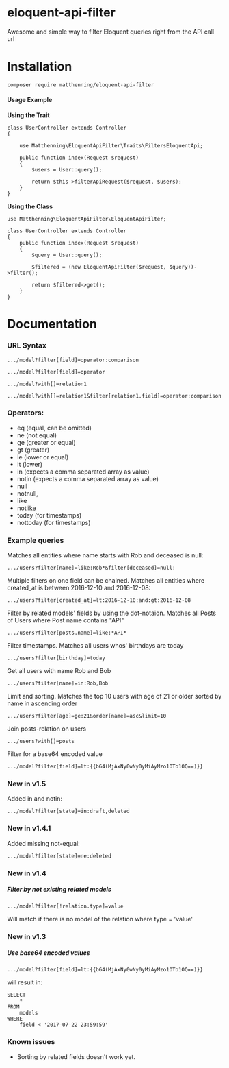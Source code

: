 # eloquent-api-filter
Awesome and simple way to filter Eloquent queries right from the API call url


# Installation
```
composer require matthenning/eloquent-api-filter
```

#### Usage Example

**Using the Trait**
```
class UserController extends Controller
{  
    
    use Matthenning\EloquentApiFilter\Traits\FiltersEloquentApi;
    
    public function index(Request $request)
    {
        $users = User::query();
        
        return $this->filterApiRequest($request, $users);
    }
}
```

**Using the Class**
```
use Matthenning\EloquentApiFilter\EloquentApiFilter;

class UserController extends Controller
{    
    public function index(Request $request)
    {
        $query = User::query();
        
        $filtered = (new EloquentApiFilter($request, $query))->filter();
        
        return $filtered->get();
    }
}
```

# Documentation

### URL Syntax
`.../model?filter[field]=operator:comparison`

`.../model?filter[field]=operator`

`.../model?with[]=relation1`

`.../model?with[]=relation1&filter[relation1.field]=operator:comparison`

### Operators:
* eq (equal, can be omitted)
* ne (not equal)
* ge (greater or equal)
* gt (greater)
* le (lower or equal)
* lt (lower)
* in (expects a comma separated array as value)
* notin (expects a comma separated array as value)
* null
* notnull,
* like
* notlike
* today (for timestamps)
* nottoday (for timestamps)

### Example queries

Matches all entities where name starts with Rob and deceased is null:

`.../users?filter[name]=like:Rob*&filter[deceased]=null:`

Multiple filters on one field can be chained.
Matches all entities where created_at is between 2016-12-10 and 2016-12-08:

`.../users?filter[created_at]=lt:2016-12-10:and:gt:2016-12-08`

Filter by related models' fields by using the dot-notaion.
Matches all Posts of Users where Post name contains "API"

`.../users?filter[posts.name]=like:*API*`

Filter timestamps.
Matches all users whos' birthdays are today

`.../users?filter[birthday]=today`

Get all users with name Rob and Bob

`.../users?filter[name]=in:Rob,Bob`

Limit and sorting.
Matches the top 10 users with age of 21 or older sorted by name in ascending order

`.../users?filter[age]=ge:21&order[name]=asc&limit=10`

Join posts-relation on users

`.../users?with[]=posts`

Filter for a base64 encoded value

`.../model?filter[field]=lt:{{b64(MjAxNy0wNy0yMiAyMzo1OTo1OQ==)}}`

### New in v1.5

Added in and notin:
```
.../model?filter[state]=in:draft,deleted
```

### New in v1.4.1

Added missing not-equal:
```
.../model?filter[state]=ne:deleted
```

### New in v1.4

##### Filter by not existing related models

```
.../model?filter[!relation.type]=value
```

Will match if there is no model of the relation where type = 'value'

### New in v1.3

##### Use base64 encoded values
```
.../model?filter[field]=lt:{{b64(MjAxNy0wNy0yMiAyMzo1OTo1OQ==)}}
```
will result in:
```
SELECT 
    * 
FROM 
    models 
WHERE 
    field < '2017-07-22 23:59:59'
```


### Known issues

* Sorting by related fields doesn't work yet.

